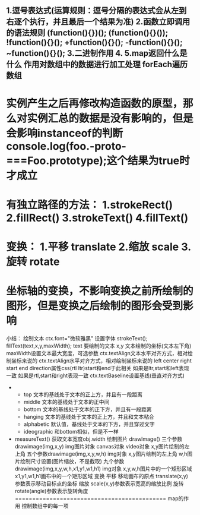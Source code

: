1.逗号表达式(运算规则：逗号分隔的表达式会从左到右逐个执行，并且最后一个结果为准)
2.函数立即调用的语法规则
(function(){})();
(function(){}());
!function(){}();
+function(){}();
-function(){}();
~function(){}();
3.二进制作用
4.
5.map返回什么是什么 作用对数组中的数据进行加工处理
forEach遍历数组
---------------------------------------------------------------------------
实例产生之后再修改构造函数的原型，那么对实例汇总的数据是没有影响的，但是会影响instanceof的判断
console.log(foo.-proto-===Foo.prototype);这个结果为true时才成立
=============================================
有独立路径的方法：
1.strokeRect()
2.fillRect()
3.strokeText()
4.fillText()
=================================
变换：
1.平移 translate
2.缩放 scale
3.旋转 rotate
=====================================================
坐标轴的变换，不影响变换之前所绘制的图形，但是变换之后绘制的图形会受到影响
==================================================================
小结：
绘制文本
ctx.font="微软雅黑" 设置字体
strokeText();
fillText(text,x,y,maxWidth);
text 要绘制的文本
x,y 文本绘制的坐标(文本左下角)
maxWidth设置文本最大宽度，可选参数
ctx.textAlign文本水平对齐方式，相对绘制坐标来说的
ctx.textAlign水平对齐方式，相对绘制坐标来说的
left
center
right
start
end
direction属性css(rtl ltr)start和end于此相关
如果是ltr,start和left表现一致
如果是rtl,start和right表现一致
ctx.textBaseline设置基线(垂直对齐方式)
- - top 文本的基线处于文本的正上方，并且有一段距离
  - middle 文本的基线处于文本的正中间
  - bottom 文本的基线处于文本的正下方，并且有一段距离
  - hanging 文本的基线处于文本的正上方，并且和文本粘合
  - alphabetic 默认值，基线处于文本的下方，并且穿过文字
  - ideographic 和bottom相似，但是不一样
- measureText() 获取文本宽度obj.width
绘制图片
drawlmage()
三个参数drawimage(img,x,y)
img图片对象 canvas对象 video对象
x,y图片绘制的左上角
五个参数drawimage(img,x,y,w,h)
img对象 x,y图片绘制的左上角 w,h图片绘制尺寸设置(图片缩放，不是截取)
九个参数drawimage(img,x,y,w,h,x1,y1,w1,h1)
img对象
x,y,w,h图片中的一个矩形区域
x1,y1,w1,h1画布中的一个矩形区域
变换
平移 移动画布的原点
translate(x,y) 参数表示移动目标点的坐标
缩放
scale(x,y)参数表示宽高的缩放比例
旋转
rotate(angle)参数表示旋转角度
============================================
map的作用 控制数组中的每一项



